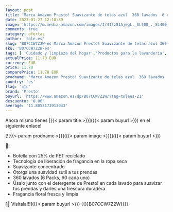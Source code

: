 ```yaml
---
layout: post
title: 'Marca Amazon Presto! Suavizante de telas azul  360 lavados  6 x 1 5 L '
date: 2023-01-27 12:10:39
image: 'https://m.media-amazon.com/images/I/412z81AjwgL._SL500_._SL400_.jpg'
comments: true
category: ofertas
author: 'tole.es'
slug: 'B07CCW7Z2W-es Marca Amazon Presto! Suavizante de telas azul 360 lavados...'
sku: 'B07CCW7Z2W-es'
tags: [ 'Cuidado y limpieza del hogar','Productos para la lavandería','Salud y cuidado personal','Suavizante líquido','presto','presto!','suavizante','🇪🇸', ]
actualPrice: 11.78 EUR
currency: EUR
price: 11.78
comparePrice: 11.78 EUR
prodname: 'Marca Amazon Presto! Suavizante de telas azul  360 lavados  6 x 1 5 L '
country: 'es'
flag: '🇪🇸'
brand: 'Presto'
buyurl: 'https://www.amazon.es/dp/B07CCW7Z2W/?tag=tolees-21'
descuento: '0.00'
average: '11.8052173913043'
---
```


Ahora mismo tienes [{{< param title >}}]({{< param buyurl >}}) en el siguiente enlace!

[![{{< param prodname >}}]({{< param image >}})]({{< param buyurl >}})

🔎:

- Botella con 25% de PET reciclado
- Tecnología de liberación de fragancia en la ropa seca
- Suavizante concentrado
- Otorga una suavidad sutil a tus prendas
- 360 lavados (6 Packs, 60 cada uno)
- Úsalo junto con el detergente de Presto! en cada lavado para suavizar tus prendas y darles una frescura duradera
- Fragancia floral fresca y limpia

[🛒 Visítala!!!]({{< param buyurl >}})
{{<world>}}B07CCW7Z2W{{</world>}}
